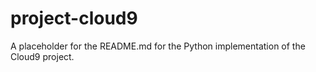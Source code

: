 # project-cloud9
A placeholder for the README.md for the Python implementation of the Cloud9 project. 
